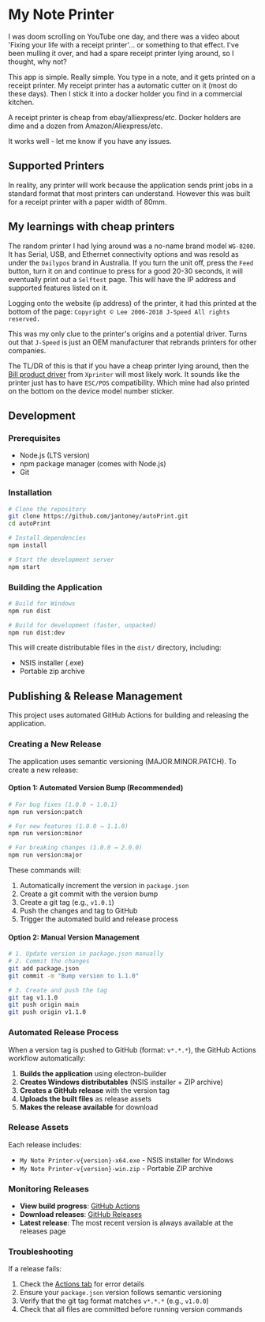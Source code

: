 # My Note Printer

I was doom scrolling on YouTube one day, and there was a video about 'Fixing your life with a receipt printer'... or something to that effect.
I've been mulling it over, and had a spare receipt printer lying around, so I thought, why not?

This app is simple. Really simple.
You type in a note, and it gets printed on a receipt printer.
My receipt printer has a automatic cutter on it (most do these days).
Then I stick it into a docker holder you find in a commercial kitchen.

A receipt printer is cheap from ebay/alliexpress/etc.
Docker holders are dime and a dozen from Amazon/Aliexpress/etc.

It works well - let me know if you have any issues.


## Supported Printers

In reality, any printer will work because the application sends print jobs in a standard format that most printers can understand.
However this was built for a receipt printer with a paper width of 80mm.

## My learnings with cheap printers

The random printer I had lying around was a no-name brand model `WG-8200`.
It has Serial, USB, and Ethernet connectivity options and was resold as under the `Dailypos` brand in Australia.
If you turn the unit off, press the `Feed` button, turn it on and continue to press for a good 20-30 seconds, it will eventually print out a `Selftest` page.
This will have the IP address and supported features listed on it.

Logging onto the website (ip address) of the printer, it had this printed at the bottom of the page:
`Copyright © Lee 2006-2018 J-Speed All rights reserved.`

This was my only clue to the printer's origins and a potential driver.
Turns out that `J-Speed` is just an OEM manufacturer that rebrands printers for other companies.

The TL/DR of this is that if you have a cheap printer lying around, then the [Bill product driver](https://www.xprintertech.com/drivers-2.html) from `Xprinter` will most likely work.
It sounds like the printer just has to have `ESC/POS` compatibility. Which mine had also printed on the bottom on the device model number sticker.

## Development

### Prerequisites

- Node.js (LTS version)
- npm package manager (comes with Node.js)
- Git

### Installation

```bash
# Clone the repository
git clone https://github.com/jantoney/autoPrint.git
cd autoPrint

# Install dependencies
npm install

# Start the development server
npm start
```

### Building the Application

```bash
# Build for Windows
npm run dist

# Build for development (faster, unpacked)
npm run dist:dev
```

This will create distributable files in the `dist/` directory, including:

- NSIS installer (.exe)
- Portable zip archive

## Publishing & Release Management

This project uses automated GitHub Actions for building and releasing the application.

### Creating a New Release

The application uses semantic versioning (MAJOR.MINOR.PATCH). To create a new release:

#### Option 1: Automated Version Bump (Recommended)

```bash
# For bug fixes (1.0.0 → 1.0.1)
npm run version:patch

# For new features (1.0.0 → 1.1.0)
npm run version:minor

# For breaking changes (1.0.0 → 2.0.0)
npm run version:major
```

These commands will:

1. Automatically increment the version in `package.json`
2. Create a git commit with the version bump
3. Create a git tag (e.g., `v1.0.1`)
4. Push the changes and tag to GitHub
5. Trigger the automated build and release process

#### Option 2: Manual Version Management

```bash
# 1. Update version in package.json manually
# 2. Commit the changes
git add package.json
git commit -m "Bump version to 1.1.0"

# 3. Create and push the tag
git tag v1.1.0
git push origin main
git push origin v1.1.0
```

### Automated Release Process

When a version tag is pushed to GitHub (format: `v*.*.*`), the GitHub Actions workflow automatically:

1. **Builds the application** using electron-builder
2. **Creates Windows distributables** (NSIS installer + ZIP archive)
3. **Creates a GitHub release** with the version tag
4. **Uploads the built files** as release assets
5. **Makes the release available** for download

### Release Assets

Each release includes:

- `My Note Printer-v{version}-x64.exe` - NSIS installer for Windows
- `My Note Printer-v{version}-win.zip` - Portable ZIP archive

### Monitoring Releases

- **View build progress**: [GitHub Actions](https://github.com/jantoney/autoPrint/actions)
- **Download releases**: [GitHub Releases](https://github.com/jantoney/autoPrint/releases)
- **Latest release**: The most recent version is always available at the releases page

### Troubleshooting

If a release fails:

1. Check the [Actions tab](https://github.com/jantoney/autoPrint/actions) for error details
2. Ensure your `package.json` version follows semantic versioning
3. Verify that the git tag format matches `v*.*.*` (e.g., `v1.0.0`)
4. Check that all files are committed before running version commands
